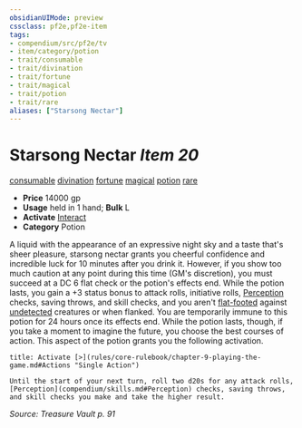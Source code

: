 ```yaml
---
obsidianUIMode: preview
cssclass: pf2e,pf2e-item
tags:
- compendium/src/pf2e/tv
- item/category/potion
- trait/consumable
- trait/divination
- trait/fortune
- trait/magical
- trait/potion
- trait/rare
aliases: ["Starsong Nectar"]
---
```

# Starsong Nectar *Item 20*  
[consumable](rules/traits/consumable.md)  [divination](rules/traits/divination.md)  [fortune](rules/traits/fortune.md)  [magical](rules/traits/magical.md)  [potion](rules/traits/potion.md)  [rare](rules/traits/rare.md)  

- **Price** 14000 gp
- **Usage** held in 1 hand; **Bulk** L
- **Activate** [Interact](rules/actions/interact.md)
- **Category** Potion

A liquid with the appearance of an expressive night sky and a taste that's sheer pleasure, starsong nectar grants you cheerful confidence and incredible luck for 10 minutes after you drink it. However, if you show too much caution at any point during this time (GM's discretion), you must succeed at a DC 6 flat check or the potion's effects end. While the potion lasts, you gain a +3 status bonus to attack rolls, initiative rolls, [Perception](compendium/skills.md#Perception) checks, saving throws, and skill checks, and you aren't [flat-footed](rules/conditions.md#Flat-footed) against [undetected](rules/conditions.md#Undetected) creatures or when flanked. You are temporarily immune to this potion for 24 hours once its effects end. While the potion lasts, though, if you take a moment to imagine the future, you choose the best courses of action. This aspect of the potion grants you the following activation.

```ad-embed-ability
title: Activate [>](rules/core-rulebook/chapter-9-playing-the-game.md#Actions "Single Action")

Until the start of your next turn, roll two d20s for any attack rolls, [Perception](compendium/skills.md#Perception) checks, saving throws, and skill checks you make and take the higher result.
```

*Source: Treasure Vault p. 91*